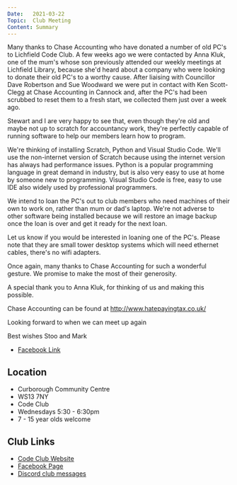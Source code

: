 ```yaml
---
Date:   2021-03-22
Topic:  Club Meeting
Content: Summary
---
```



Many thanks to Chase Accounting who have donated a number of old PC's to Lichfield Code Club. A few weeks ago we were contacted by Anna Kluk, one of the mum's whose son previously attended our weekly meetings at Lichfield Library, because she'd heard about a company who were looking to donate their old PC's to a worthy cause. After liaising with Councillor Dave Robertson and Sue Woodward we were put in contact with Ken Scott-Clegg at Chase Accounting in Cannock and, after the PC's had been scrubbed to reset them to a fresh start, we collected them just over a week ago.

Stewart and I are very happy to see that, even though they're old and maybe not up to scratch for accountancy work, they're perfectly capable of running software to help our members learn how to program. 

We're thinking of installing Scratch, Python and Visual Studio Code.
We'll use the non-internet version of Scratch because using the internet version has always had performance issues.
Python is a popular programming language in great demand in industry, but is also very easy to use at home by someone new to programming.
Visual Studio Code is free, easy to use IDE also widely used by professional programmers.

We intend to loan the PC's out to club members who need machines of their own to work on, rather than mum or dad's laptop. We're not adverse to other software being installed because we will restore an image backup once the loan is over and get it ready for the next loan.

Let us know if you would be interested in loaning one of the PC's.
Please note that they are small tower desktop systems which will need ethernet cables, there's no wifi adapters.

Once again, many thanks to Chase Accounting for such a wonderful gesture. We promise to make the most of their generosity.

A special thank you to Anna Kluk, for thinking of us and making this possible.

Chase Accounting can be found at http://www.hatepayingtax.co.uk/

Looking forward to when we can meet up again

Best wishes
Stoo and Mark

* [Facebook Link](https://www.facebook.com/1481985248595237/posts/3589723751154699/)

## Location

* Curborough Community Centre
* WS13 7NY
* Code Club
* Wednesdays 5:30 - 6:30pm
* 7 - 15 year olds welcome

## Club Links

* [Code Club Website](https://lichfield-code-club.github.io/)
* [Facebook Page](https://www.facebook.com/LichfieldCoders)
* [Discord club messages](https://discord.gg/szz6xGK)
